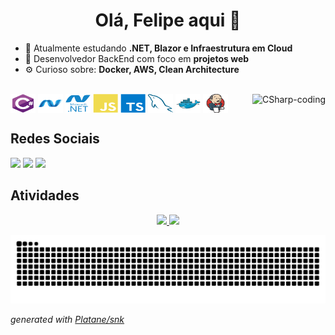<h1 align="center">Olá, Felipe aqui 👋</h1>


- 📘 Atualmente estudando **.NET, Blazor e Infraestrutura em Cloud**
- 💼 Desenvolvedor BackEnd com foco em **projetos web**
- ⚙️ Curioso sobre: **Docker, AWS, Clean Architecture**

<div style="display: inline_block"><br>
  <img align="center" alt="CSharp" height="30" width="40" src="https://raw.githubusercontent.com/devicons/devicon/master/icons/csharp/csharp-original.svg">
  <img align="center" alt="DotNet" height="30" width="40" src="https://raw.githubusercontent.com/devicons/devicon/master/icons/dot-net/dot-net-original.svg">
  <img align="center" alt="ASPNET" height="30" width="40" src="https://raw.githubusercontent.com/devicons/devicon/master/icons/dot-net/dot-net-plain-wordmark.svg">
  <img align="center" alt="JavaScript" height="30" width="40" src="https://raw.githubusercontent.com/devicons/devicon/master/icons/javascript/javascript-plain.svg">
  <img align="center" alt="TypeScript" height="30" width="40" src="https://raw.githubusercontent.com/devicons/devicon/master/icons/typescript/typescript-plain.svg">
  <img align="center" alt="SQL" height="30" width="40" src="https://raw.githubusercontent.com/devicons/devicon/master/icons/mysql/mysql-original.svg">
  <img align="center" alt="Docker" height="30" width="40" src="https://raw.githubusercontent.com/devicons/devicon/master/icons/docker/docker-original.svg">
  <img align="center" alt="Jenkins" height="30" width="40" src="https://raw.githubusercontent.com/devicons/devicon/master/icons/jenkins/jenkins-original.svg">
  
  <img align="right" alt="CSharp-coding" src="https://media0.giphy.com/media/v1.Y2lkPTc5MGI3NjExazJwbmFjcWhxenpodHNwbGkyajY4Y294am40MTZlYmhwaTNobnVwbiZlcD12MV9pbnRlcm5hbF9naWZfYnlfaWQmY3Q9Zw/qgQUggAC3Pfv687qPC/giphy.gif" height="80" style="margin-left: 20px; margin-bottom: 20px;" />
</div>

 <h2>Redes Sociais</h2>
<div> 
  <a href="https://www.instagram.com/felipemateusf_/" target="_blank"><img src="https://img.shields.io/badge/-Instagram-%23E4405F?style=for-the-badge&logo=instagram&logoColor=white" target="_blank"></a>
  <a href = "https://mailto:fm448999@gmail.com"><img src="https://img.shields.io/badge/-Gmail-%23333?style=for-the-badge&logo=gmail&logoColor=white" target="_blank"></a>
  <a href="https://www.linkedin.com/in/felipe-mateus-917799214" target="_blank"><img src="https://img.shields.io/badge/-LinkedIn-%230077B5?style=for-the-badge&logo=linkedin&logoColor=white" target="_blank"></a> 
</div>

<h2>Atividades</h2>
<p align="center">
  <a href="https://github.com/FelipeM1221">
    <img height="180em" src="https://github-readme-stats.vercel.app/api?username=FelipeM1221&show_icons=true&theme=visual-studio&include_all_commits=true&count_private=true"/>
    <img height="180em" src="https://github-readme-stats.vercel.app/api/top-langs/?username=FelipeM1221&layout=compact&langs_count=8&theme=visual-studio"/>
  </a>
</p>

<div>
  <picture>
    <source media="(prefers-color-scheme: dark)" srcset="https://raw.githubusercontent.com/FelipeM1221/FelipeM1221/output/github-contribution-grid-snake-dark.svg">
    <source media="(prefers-color-scheme: light)" srcset="https://raw.githubusercontent.com/FelipeM1221/FelipeM1221/output/github-contribution-grid-snake.svg">
    <img alt="github contribution grid snake animation" src="https://raw.githubusercontent.com/FelipeM1221/FelipeM1221/output/github-contribution-grid-snake.svg">
  </picture>
</div>

_generated with [Platane/snk](https://github.com/Platane/snk)_
